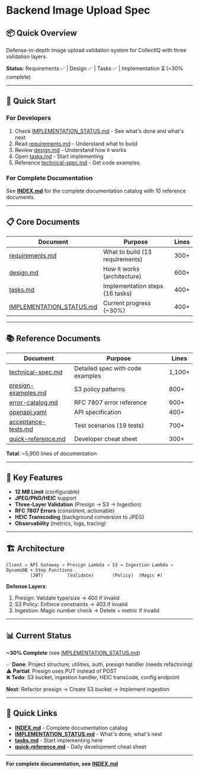 # Backend Image Upload Spec

## 📦 Quick Overview

Defense-in-depth image upload validation system for CollectIQ with three validation layers.

**Status**: Requirements ✅ | Design ✅ | Tasks ✅ | Implementation ⏳ (~30% complete)

---

## 🚀 Quick Start

### For Developers

1. Check [IMPLEMENTATION_STATUS.md](./IMPLEMENTATION_STATUS.md) - See what's done and what's next
2. Read [requirements.md](./requirements.md) - Understand what to build
3. Review [design.md](./design.md) - Understand how it works
4. Open [tasks.md](./tasks.md) - Start implementing
5. Reference [technical-spec.md](./technical-spec.md) - Get code examples

### For Complete Documentation

See **[INDEX.md](./INDEX.md)** for the complete documentation catalog with 10 reference documents.

---

## 📋 Core Documents

| Document                                               | Purpose                         | Lines |
| ------------------------------------------------------ | ------------------------------- | ----- |
| [requirements.md](./requirements.md)                   | What to build (13 requirements) | 300+  |
| [design.md](./design.md)                               | How it works (architecture)     | 600+  |
| [tasks.md](./tasks.md)                                 | Implementation steps (16 tasks) | 400+  |
| [IMPLEMENTATION_STATUS.md](./IMPLEMENTATION_STATUS.md) | Current progress (~30%)         | 400+  |

---

## 📚 Reference Documents

| Document                                     | Purpose                          | Lines  |
| -------------------------------------------- | -------------------------------- | ------ |
| [technical-spec.md](./technical-spec.md)     | Detailed spec with code examples | 1,100+ |
| [presign-examples.md](./presign-examples.md) | S3 policy patterns               | 800+   |
| [error-catalog.md](./error-catalog.md)       | RFC 7807 error reference         | 900+   |
| [openapi.yaml](./openapi.yaml)               | API specification                | 400+   |
| [acceptance-tests.md](./acceptance-tests.md) | Test scenarios (19 tests)        | 700+   |
| [quick-reference.md](./quick-reference.md)   | Developer cheat sheet            | 300+   |

**Total**: ~5,900 lines of documentation

---

## 🎯 Key Features

- **12 MB Limit** (configurable)
- **JPEG/PNG/HEIC** support
- **Three-Layer Validation** (Presign → S3 → Ingestion)
- **RFC 7807 Errors** (consistent, actionable)
- **HEIC Transcoding** (background conversion to JPEG)
- **Observability** (metrics, logs, tracing)

---

## 🏗️ Architecture

```
Client → API Gateway → Presign Lambda → S3 → Ingestion Lambda → DynamoDB + Step Functions
         (JWT)         (Validate)       (Policy)  (Magic #)
```

**Defense Layers**:

1. Presign: Validate type/size → 400 if invalid
2. S3 Policy: Enforce constraints → 403 if invalid
3. Ingestion: Magic number check → Delete + metric if invalid

---

## 📊 Current Status

**~30% Complete** (see [IMPLEMENTATION_STATUS.md](./IMPLEMENTATION_STATUS.md))

✅ **Done**: Project structure, utilities, auth, presign handler (needs refactoring)  
⚠️ **Partial**: Presign uses PUT instead of POST  
❌ **Todo**: S3 bucket, ingestion handler, HEIC transcode, config endpoint

**Next**: Refactor presign → Create S3 bucket → Implement ingestion

---

## 🔗 Quick Links

- **[INDEX.md](./INDEX.md)** - Complete documentation catalog
- **[IMPLEMENTATION_STATUS.md](./IMPLEMENTATION_STATUS.md)** - What's done, what's next
- **[tasks.md](./tasks.md)** - Start implementing here
- **[quick-reference.md](./quick-reference.md)** - Daily development cheat sheet

---

**For complete documentation, see [INDEX.md](./INDEX.md)**
